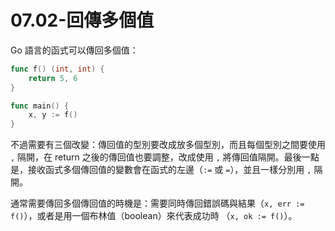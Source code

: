 # 07.02-回傳多個值

Go 語言的函式可以傳回多個值：

```go
func f() (int, int) {
    return 5, 6
}

func main() {
    x, y := f()
}
```

不過需要有三個改變：傳回值的型別要改成放多個型別，而且每個型別之間要使用 `,` 隔開，在 return 之後的傳回值也要調整，改成使用 `,` 將傳回值隔開。最後一點是，接收函式多個傳回值的變數會在函式的左邊（`:=` 或 `=`），並且一樣分別用 `,` 隔開。

通常需要傳回多個傳回值的時機是：需要同時傳回錯誤碼與結果（`x, err := f()`），或者是用一個布林值（boolean）來代表成功時 （`x, ok := f()`）。

